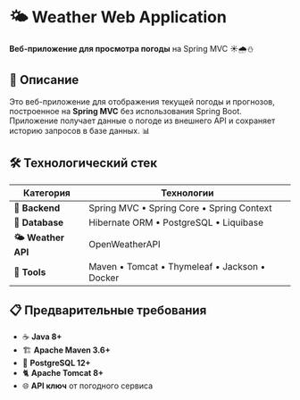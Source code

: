 # 🌤️ Weather Web Application

**Веб-приложение для просмотра погоды** на Spring MVC ☀️🌧️⛄

## 📖 Описание

Это веб-приложение для отображения текущей погоды и прогнозов, построенное на **Spring MVC** без использования Spring Boot. 
Приложение получает данные о погоде из внешнего API и сохраняет историю запросов в базе данных. 📊

## 🛠 Технологический стек

| Категория | Технологии |
|-----------|------------|
| **🌱 Backend** | Spring MVC • Spring Core • Spring Context |
| **💾 Database** | Hibernate ORM • PostgreSQL • Liquibase |
| **🌤️ Weather API** | OpenWeatherAPI |
| **🔧 Tools** | Maven • Tomcat • Thymeleaf • Jackson • Docker |

## 📋 Предварительные требования

- ☕ **Java 8+**
- 🏗️ **Apache Maven 3.6+**
- 🐘 **PostgreSQL 12+**
- 🐈 **Apache Tomcat 8+**
- 🌐 **API ключ** от погодного сервиса
